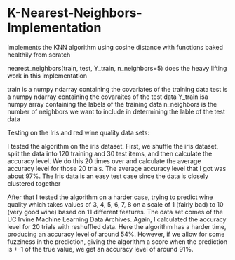 # K-Nearest-Neighbors-Implementation
Implements the KNN algorithm using cosine distance with functions baked healthily from scratch

nearest_neighbors(train, test, Y_train, n_neighbors=5) does the heavy lifting work in this implementation 

train is a numpy ndarray containing the covariates of the training data
test is a numpy ndarray containing the covaraites of the test data 
Y_train isa numpy array containing the labels of the training data 
n_neighbors is the number of neighbors we want to include in determining the lable of the test data 

Testing on the Iris and red wine quality data sets: 

I tested the algorithm on the iris dataset. First, we shuffle the iris dataset, split the data into 120 training and 30 test items, and then calculate the accuracy level. We do this 20 times over and calculate the average accuracy level for those 20 trials. The average accuracy level that I got was about 97%. The Iris data is an easy test case since the data is closely clustered together

After that I tested the algorithm on a harder case, trying to predict wine quality which takes values of 3, 4, 5, 6, 7, 8 on a scale of 1 (fairly bad) to 10 (very good wine) based on 11 different features. The data set comes of the UC Irvine Machine Learning Data Archives. Again, I calculated the accuracy level for 20 trials with reshuffled data. Here the algorithm has a harder time, producing an accuracy level of around 54%. However, if we allow for some fuzziness in the prediction, giving the algorithm a score when the prediction is +-1 of the true value, we get an accuracy level of around 91%. 
